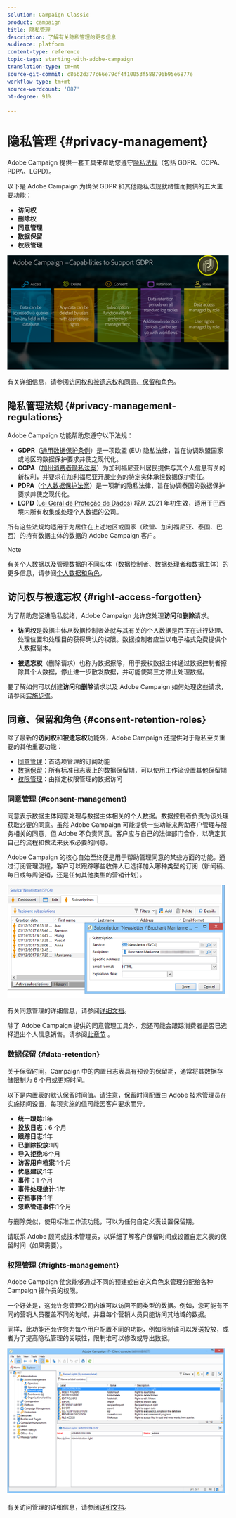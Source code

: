 ```yaml
---
solution: Campaign Classic
product: campaign
title: 隐私管理
description: 了解有关隐私管理的更多信息
audience: platform
content-type: reference
topic-tags: starting-with-adobe-campaign
translation-type: tm+mt
source-git-commit: c86b2d377c66e79cf4f10053f588796b95e6877e
workflow-type: tm+mt
source-wordcount: '887'
ht-degree: 91%

---
```



# 隐私管理 {#privacy-management}

Adobe Campaign 提供一套工具来帮助您遵守[隐私法规](#privacy-management-regulations)（包括 GDPR、CCPA、PDPA、LGPD）。

以下是 Adobe Campaign 为确保 GDPR 和其他隐私法规就绪性而提供的五大主要功能：
* **访问权**
* **删除权**
* **同意管理**
* **数据保留**
* **权限管理**

![](assets/privacy-gdpr-use-cases.png)

有关详细信息，请参阅[访问权和被遗忘权](#right-access-forgotten)和[同意、保留和角色](#consent-retention-roles)。

<!--This section presents general information on what Privacy management is and the features provided by Adobe Campaign to manage the [Right to Access and Right to be Forgotten](#right-access-forgotten).

It also contains information on important features to manage Privacy ([Consent, Retention and Roles](#consent-retention-roles)), as well as best practices to help you with your Privacy compliance when using Adobe Campaign.-->

## 隐私管理法规 {#privacy-management-regulations}

Adobe Campaign 功能帮助您遵守以下法规：

* **GDPR**（[通用数据保护条例](https://ec.europa.eu/info/law/law-topic/data-protection/reform/what-does-general-data-protection-regulation-gdpr-govern_en)）是一项欧盟 (EU) 隐私法律，旨在协调欧盟国家或地区的数据保护要求并使之现代化。
* **CCPA**（[加州消费者隐私法案](https://leginfo.legislature.ca.gov/faces/codes_displayText.xhtml?lawCode=CIV&amp;division=3.&amp;title=1.81.5.&amp;part=4.&amp;chapter=&amp;article=)）为加利福尼亚州居民提供与其个人信息有关的新权利，并要求在加利福尼亚开展业务的特定实体承担数据保护责任。
* **PDPA**（[个人数据保护法案](https://secureprivacy.ai/thailand-pdpa-summary-what-businesses-need-to-know/)）是一项新的隐私法律，旨在协调泰国的数据保护要求并使之现代化。
* **LGPD** ([Lei Geral de Proteção de Dados](https://iapp.org/media/pdf/resource_center/Brazilian_General_Data_Protection_Law.pdf)) 将从 2021 年初生效，适用于巴西境内所有收集或处理个人数据的公司。

所有这些法规均适用于为居住在上述地区或国家（欧盟、加利福尼亚、泰国、巴西）的持有数据主体的数据的 Adobe Campaign 客户。

<!--Several Privacy capabilities are available in Adobe Campaign, including consent management, data retention settings, and rights management. See [Consent, Retention and Roles](#consent-retention-roles). In addition to this, Adobe Campaign helps facilitate your readiness as Data Controller for certain Privacy requests. See [Right to Access and Right to be Forgotten](#right-access-forgotten).-->

>[!NOTE]
>
>有关个人数据以及管理数据的不同实体（数据控制者、数据处理者和数据主体）的更多信息，请参阅[个人数据和角色](../../platform/using/privacy-and-recommendations.md#personal-data)。

## 访问权与被遗忘权 {#right-access-forgotten}

为了帮助您促进隐私就绪，Adobe Campaign 允许您处理&#x200B;**访问**&#x200B;和&#x200B;**删除**&#x200B;请求。

* **访问权**&#x200B;是数据主体从数据控制者处就与其有关的个人数据是否正在进行处理、处理位置和处理目的获得确认的权限。数据控制者应当以电子格式免费提供个人数据副本。

* **被遗忘权**（删除请求）也称为数据擦除，用于授权数据主体通过数据控制者擦除其个人数据，停止进一步散发数据，并可能使第三方停止处理数据。

要了解如何可以创建&#x200B;**访问**&#x200B;和&#x200B;**删除**&#x200B;请求以及 Adobe Campaign 如何处理这些请求，请参阅[实施步骤](../../platform/using/privacy-requests.md)。

<!--Tutorials on Privacy management in Campaign Standard are also available [here](https://docs.adobe.com/content/help/en/campaign-standard-learn/tutorials/privacy/privacy-overview.html).
https://experienceleague.corp.adobe.com/docs/campaign-standard-learn/tutorials/privacy/privacy-overview.html?lang=en-->

## 同意、保留和角色 {#consent-retention-roles}

除了最新的&#x200B;**访问权**&#x200B;和&#x200B;**被遗忘权**&#x200B;功能外，Adobe Campaign 还提供对于隐私至关重要的其他重要功能：

* [同意管理](#consent-management)：首选项管理的订阅功能
* [数据保留](#data-retention)：所有标准日志表上的数据保留期，可以使用工作流设置其他保留期
* [权限管理](#rights-management)：由指定权限管理的数据访问

### 同意管理 {#consent-management}

同意表示数据主体同意处理与数据主体相关的个人数据。数据控制者负责为该处理获取必要的同意。虽然 Adobe Campaign 可能提供一些功能来帮助客户管理与服务相关的同意，但 Adobe 不负责同意。客户应与自己的法律部门合作，以确定其自己的流程和做法来获取必要的同意。

Adobe Campaign 的核心自始至终便是用于帮助管理同意的某些方面的功能。通过订阅管理流程，客户可以跟踪哪些收件人已选择加入哪种类型的订阅（新闻稿、每日或每周促销，还是任何其他类型的营销计划）。

![](assets/privacy-consent-management.png)

有关同意管理的详细信息，请参阅[详细文档](../../delivery/using/managing-subscriptions.md)。

除了 Adobe Campaign 提供的同意管理工具外，您还可能会跟踪消费者是否已选择退出个人信息销售。请参阅[此章节](../../platform/using/privacy-requests.md#sale-of-personal-information-ccpa) 。

### 数据保留 {#data-retention}

关于保留时间，Campaign 中的内置日志表具有预设的保留期，通常将其数据存储限制为 6 个月或更短时间。

以下是内置表的默认保留时间值。请注意，保留时间配置由 Adobe 技术管理员在实施期间设置，每项实施的值可能因客户要求而异。

* **统一跟踪**:1年
* **投放日志**：6 个月
* **跟踪日志**:1年
* **已删除投放**:1周
* **导入拒绝**:6个月
* **访客用户档案**:1个月
* **优惠建议**:1年
* **事件**：1 个月
* **事件处理统计**:1年
* **存档事件**:1年
* **忽略管道事件**:1个月

与删除类似，使用标准工作流功能，可以为任何自定义表设置保留期。

请联系 Adobe 顾问或技术管理员，以详细了解客户保留时间或设置自定义表的保留时间（如果需要）。

### 权限管理 {#rights-management}

Adobe Campaign 使您能够通过不同的预建或自定义角色来管理分配给各种 Campaign 操作员的权限。

一个好处是，这允许您管理公司内谁可以访问不同类型的数据。例如，您可能有不同的营销人员覆盖不同的地域，并且每个营销人员只能访问其地域的数据。

同样，此功能还允许您为每个用户配置不同的功能，例如限制谁可以发送投放，或者为了提高隐私管理的关联性，限制谁可以修改或导出数据。

![](assets/privacy-user-management.png)

有关访问管理的详细信息，请参阅[详细文档](../../platform/using/access-management.md)。